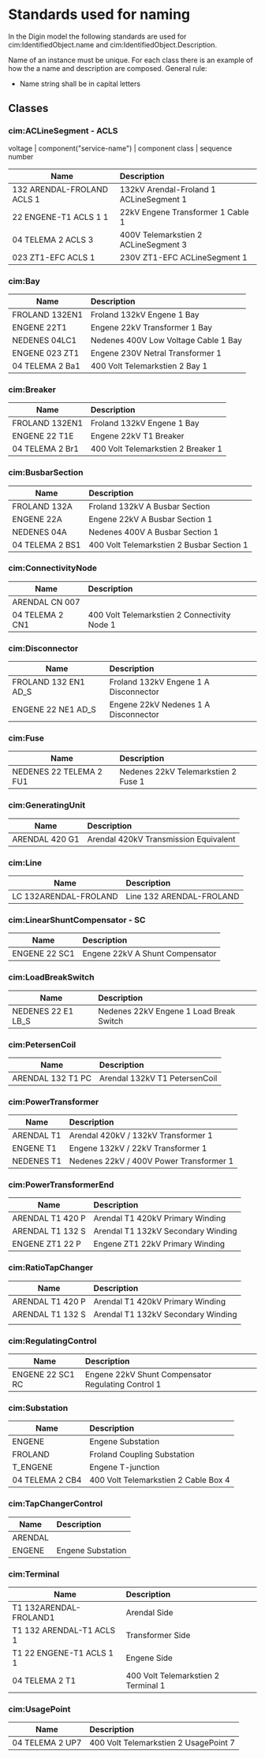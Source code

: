 # Standards used for naming

In the Digin model the following standards are used for cim:IdentifiedObject.name and cim:IdentifiedObject.Description.

Name of an instance must be unique.
For each class there is an example of how the a name and description are composed.
General rule:
- Name string shall be in capital letters

## Classes

### cim:ACLineSegment - ACLS

voltage | component("service-name") | component class | sequence number

| Name                       | Description                             |
| -------------------------- | :-------------------------------------- |
| 132 ARENDAL-FROLAND ACLS 1 | 132kV Arendal-Froland 1 ACLineSegment 1 |
| 22 ENGENE-T1 ACLS 1 1      | 22kV Engene Transformer 1 Cable 1       |
| 04 TELEMA 2 ACLS 3         | 400V Telemarkstien 2 ACLineSegment 3    |
| 023 ZT1-EFC ACLS 1         | 230V ZT1-EFC ACLineSegment 1            |

### cim:Bay

| Name           | Description                          |
| -------------- | :----------------------------------- |
| FROLAND 132EN1 | Froland 132kV Engene 1 Bay           |
| ENGENE 22T1    | Engene 22kV Transformer 1 Bay        |
| NEDENES 04LC1  | Nedenes 400V Low Voltage Cable 1 Bay |
| ENGENE 023 ZT1 | Engene 230V Netral Transformer 1     |
| 04 TELEMA 2 Ba1| 400 Volt Telemarkstien 2 Bay 1       |

### cim:Breaker

| Name                   | Description                        |
| ---------------------- | :--------------------------------- |
| FROLAND 132EN1         | Froland 132kV Engene 1 Bay         |
| ENGENE 22 T1E          | Engene 22kV T1 Breaker             |
| 04 TELEMA 2 Br1 | 400 Volt Telemarkstien 2 Breaker 1 |

### cim:BusbarSection

| Name                   | Description                               |
| ---------------------- | :---------------------------------------- |
| FROLAND 132A           | Froland 132kV A Busbar Section            |
| ENGENE 22A             | Engene 22kV A Busbar Section 1            |
| NEDENES 04A            | Nedenes 400V A Busbar Section 1           |
| 04 TELEMA 2 BS1        | 400 Volt Telemarkstien 2 Busbar Section 1 |

### cim:ConnectivityNode

| Name                   | Description                               |
| ---------------------- | :---------------------------------------- |
| ARENDAL CN 007         |                                           |
| 04 TELEMA 2 CN1        | 400 Volt Telemarkstien 2 Connectivity Node 1|

### cim:Disconnector

| Name                 | Description                           |
| -------------------- | :------------------------------------ |
| FROLAND 132 EN1 AD_S | Froland 132kV Engene 1 A Disconnector |
| ENGENE 22 NE1 AD_S   | Engene 22kV Nedenes 1 A Disconnector  |

### cim:Fuse

| Name                    | Description                         |
| ----------------------- | :---------------------------------- |
| NEDENES 22 TELEMA 2 FU1 | Nedenes 22kV Telemarkstien 2 Fuse 1 |

### cim:GeneratingUnit

| Name                    | Description                          |
| ----------------------- | :----------------------------------- |
| ARENDAL 420 G1          | Arendal 420kV Transmission Equivalent|

### cim:Line

| Name                  | Description              |
| --------------------- | :----------------------- |
| LC 132ARENDAL-FROLAND | Line 132 ARENDAL-FROLAND |

### cim:LinearShuntCompensator - SC

| Name          | Description                     |
| ------------- | :------------------------------ |
| ENGENE 22 SC1 | Engene 22kV A Shunt Compensator |

### cim:LoadBreakSwitch

| Name               | Description                             |
| ------------------ | :-------------------------------------- |
| NEDENES 22 E1 LB_S | Nedenes 22kV Engene 1 Load Break Switch |

### cim:PetersenCoil

| Name              | Description                   |
| ----------------- | :---------------------------- |
| ARENDAL 132 T1 PC | Arendal 132kV T1 PetersenCoil |

### cim:PowerTransformer

| Name       | Description                             |
| ---------- | :-------------------------------------- |
| ARENDAL T1 | Arendal 420kV / 132kV Transformer 1     |
| ENGENE T1  | Engene 132kV / 22kV Transformer 1       |
| NEDENES T1 | Nedenes 22kV / 400V Power Transformer 1 |

### cim:PowerTransformerEnd

| Name             | Description                        |
| ---------------- | :--------------------------------- |
| ARENDAL T1 420 P | Arendal T1 420kV Primary Winding   |
| ARENDAL T1 132 S | Arendal T1 132kV Secondary Winding |
| ENGENE ZT1 22 P  | Engene ZT1 22kV Primary Winding    |

### cim:RatioTapChanger

| Name             | Description                        |
| ---------------- | :--------------------------------- |
| ARENDAL T1 420 P | Arendal T1 420kV Primary Winding   |
| ARENDAL T1 132 S | Arendal T1 132kV Secondary Winding |
|                  |                                    |

### cim:RegulatingControl

| Name             | Description                                        |
| ---------------- | :------------------------------------------------- |
| ENGENE 22 SC1 RC | Engene 22kV Shunt Compensator Regulating Control 1 |

### cim:Substation

| Name     | Description                 |
| -------- | :-------------------------- |
| ENGENE   | Engene Substation           |
| FROLAND  | Froland Coupling Substation |
| T_ENGENE | Engene T-junction           |
| 04 TELEMA 2 CB4| 400 Volt Telemarkstien 2 Cable Box 4|

### cim:TapChangerControl

| Name    | Description       |
| ------- | :---------------- |
| ARENDAL |                   |
| ENGENE  | Engene Substation |

### cim:Terminal

| Name                     | Description      |
| ------------------------ | :--------------- |
| T1 132ARENDAL-FROLAND1   | Arendal Side     |
| T1 132 ARENDAL-T1 ACLS 1 | Transformer Side |
| T1 22 ENGENE-T1 ACLS 1 1 | Engene Side      |
| 04 TELEMA 2 T1 | 400 Volt Telemarkstien 2 Terminal 1|

### cim:UsagePoint
| Name                     | Description      |
| ------------------------ | :--------------- |
| 04 TELEMA 2 UP7 | 400 Volt Telemarkstien 2 UsagePoint 7|
